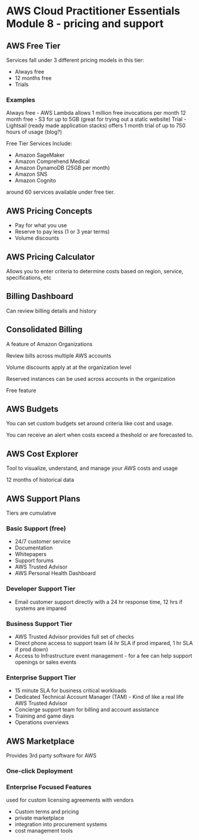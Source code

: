 # AWS Cloud Practitioner Essentials Module 8 - pricing and support

## AWS Free Tier

Services fall under 3 different pricing models in this tier:

* Always free
* 12 months free
* Trials

### Examples

Always free - AWS Lambda allows 1 million free invocations per month
12 month free - S3 for up to 5GB (great for trying out a static website)
Trial - Lightsail (ready made application stacks) offers 1 month trial of up to 750 hours of usage (blog?)

Free Tier Services Include:

* Amazon SageMaker
* Amazon Comprehend Medical
* Amazon DynamoDB (25GB per month)
* Amazon SNS
* Amazon Cognito

around 60 services available under free tier.

## AWS Pricing Concepts

* Pay for what you use
* Reserve to pay less (1 or 3 year terms)
* Volume discounts

## AWS Pricing Calculator

Allows you to enter criteria to determine costs based on region, service, specifications, etc

## Billing Dashboard

Can review billing details and history

## Consolidated Billing

A feature of Amazon Organizations

Review bills across multiple AWS accounts

Volume discounts apply at at the organization level

Reserved instances can be used across accounts in the organization

Free feature

## AWS Budgets

You can set custom budgets set around criteria like cost and usage.

You can receive an alert when costs exceed a theshold or are forecasted to.

## AWS Cost Explorer

Tool to visualize, understand, and manage your AWS costs and usage

12 months of historical data

## AWS Support Plans

Tiers are cumulative

### Basic Support (free)

* 24/7 customer service
* Documentation
* Whitepapers
* Support forums
* AWS Trusted Advisor
* AWS Personal Health Dashboard

### Developer Support Tier

* Email customer support directly with a 24 hr response time, 12 hrs if systems are impared

### Business Support Tier

* AWS Trusted Advisor provides full set of checks
* Direct phone access to support team (4 hr SLA if prod impared, 1 hr SLA if prod down)
* Access to Infrastructure event management - for a fee can help support openings or sales events

### Enterprise Support Tier

* 15 minute SLA for business critical workloads
* Dedicated Technical Account Manager (TAM) - Kind of like a real life AWS Trusted Advisor
* Concierge support team for billing and account assistance
* Training and game days
* Operations overviews

## AWS Marketplace

Provides 3rd party software for AWS

### One-click Deployment

### Enterprise Focused Features

used for custom licensing agreements with vendors

* Custom terms and pricing
* private marketplace
* integration into procurement systems
* cost management tools
